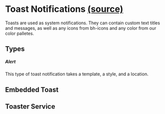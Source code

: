 Toast Notifications [(source)](https://github.com/bullhorn/novo-elements/blob/master/projects/novo-elements/src/elements/toast)
========================================================================================================

Toasts are used as system notifications. They can contain custom text titles and messages, as well as any icons from bh\-icons and any color from our color palletes.

Types
-----

##### Alert

This type of toast notification takes a template, a style, and a location.

Embedded Toast
--------------

<code-example example="toast-usage"></code-example>


Toaster Service
---------------

<code-example example="toast-service"></code-example>
